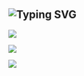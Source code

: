 
## ![Typing SVG](https://readme-typing-svg.demolab.com/?lines=H+e+l+l+o.+;你+好+。)

![](https://profile-counter.glitch.me/ix520/count.svg)

![](http://npi.lazy52.com/api/tj/?name=xzzmoe)

![](https://xzzmoe.github.io/static/svg/snake-Light.svg)


